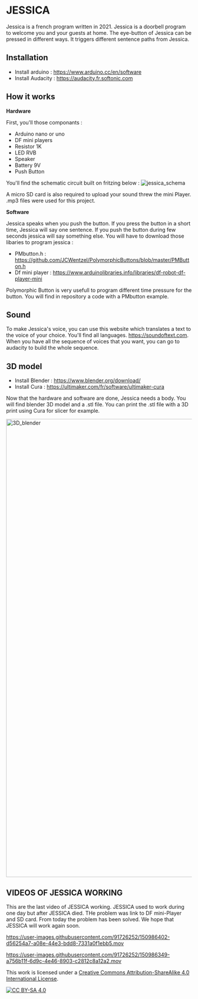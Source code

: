 # JESSICA

Jessica is a french program written in 2021. 
Jessica is a doorbell program to welcome you and your guests at home. 
The eye-button of Jessica can be pressed in different ways. It triggers different sentence paths from Jessica.

## Installation

- Install arduino : https://www.arduino.cc/en/software
- Install Audacity : https://audacity.fr.softonic.com

## How it works 

**Hardware**

First, you'll those componants : 
- Arduino nano or uno 
- DF mini players
- Resistor 1K
- LED RVB 
- Speaker 
- Battery 9V
- Push Button

You'll find the schematic circuit built on fritzing below : 
![jessica_schema](https://user-images.githubusercontent.com/91726252/143845445-5e3127d5-458f-48c7-adbd-ce3b3f659b4e.png)

A micro SD card is also required to upload your sound threw the mini Player. .mp3 files were used for this project. 

**Software**

Jessica speaks when you push the button. If you press the button in a short time, Jessica will say one sentence. If you push the button during few seconds jessica will say something else. 
You will have to download those libaries to program jessica : 

- PMbutton.h : https://github.com/JCWentzel/PolymorphicButtons/blob/master/PMButton.h
- Df mini player : https://www.arduinolibraries.info/libraries/df-robot-df-player-mini

Polymorphic Button is very usefull to program different time pressure for the button. 
You will find in repository a code with a PMbutton example. 

## Sound 

To make Jessica's voice, you can use this website which translates a text to the voice of your choice. You'll find all languages. 
https://soundoftext.com. When you have all the sequence of voices that you want, you can go to audacity to build the whole sequence. 

## 3D model

- Install Blender : https://www.blender.org/download/
- Install Cura : https://ultimaker.com/fr/software/ultimaker-cura

Now that the hardware and software are done, Jessica needs a body. 
You will find blender 3D model and a .stl file. 
You can print the .stl file with a 3D print using Cura for slicer for example.

<img width="1243" alt="3D_blender" src="https://user-images.githubusercontent.com/91726252/143847567-2662e4da-88e4-4f94-b16b-3bf818835802.png">

## VIDEOS OF JESSICA WORKING

This are the last video of JESSICA working. JESSICA used to work during one day but after JESSICA died. THe problem was link to DF mini-Player and SD card. From today the problem has been solved.
We hope that JESSICA will work again soon.

https://user-images.githubusercontent.com/91726252/150986402-d56254a7-a08e-44e3-bdd8-7331a0f1ebb5.mov

https://user-images.githubusercontent.com/91726252/150986349-a756b11f-6d9c-4e46-8903-c2812c8a12a2.mov

This work is licensed under a
[Creative Commons Attribution-ShareAlike 4.0 International License][cc-by-sa].

[![CC BY-SA 4.0][cc-by-sa-image]][cc-by-sa]

[cc-by-sa]: http://creativecommons.org/licenses/by-sa/4.0/
[cc-by-sa-image]: https://licensebuttons.net/l/by-sa/4.0/88x31.png
[cc-by-sa-shield]: https://img.shields.io/badge/License-CC%20BY--SA%204.0-lightgrey.svg


